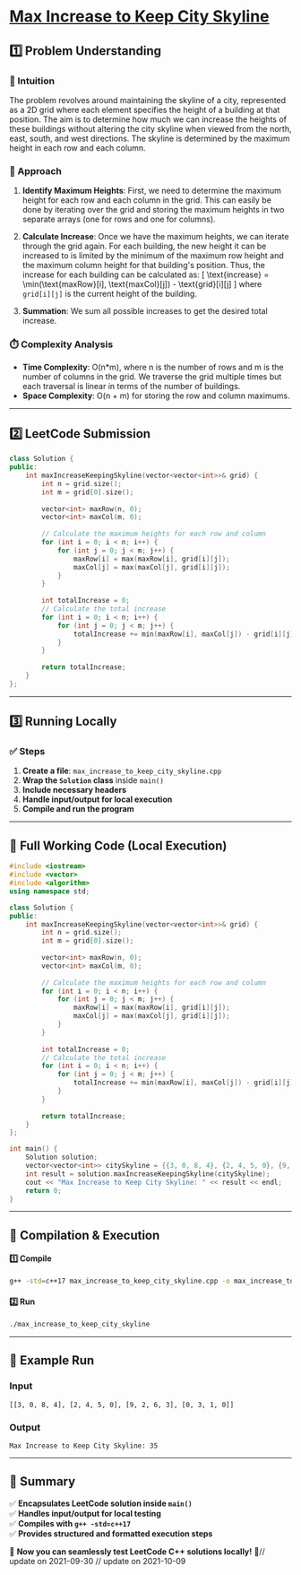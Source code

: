 # **[Max Increase to Keep City Skyline](https://leetcode.com/problems/max-increase-to-keep-city-skyline/description/)**  

## **1️⃣ Problem Understanding**  
### **📌 Intuition**  
The problem revolves around maintaining the skyline of a city, represented as a 2D grid where each element specifies the height of a building at that position. The aim is to determine how much we can increase the heights of these buildings without altering the city skyline when viewed from the north, east, south, and west directions. The skyline is determined by the maximum height in each row and each column.

### **🚀 Approach**  
1. **Identify Maximum Heights**: First, we need to determine the maximum height for each row and each column in the grid. This can easily be done by iterating over the grid and storing the maximum heights in two separate arrays (one for rows and one for columns).
  
2. **Calculate Increase**: Once we have the maximum heights, we can iterate through the grid again. For each building, the new height it can be increased to is limited by the minimum of the maximum row height and the maximum column height for that building's position. Thus, the increase for each building can be calculated as:
   \[
   \text{increase} = \min(\text{maxRow}[i], \text{maxCol}[j]) - \text{grid}[i][j]
   \]
   where `grid[i][j]` is the current height of the building.

3. **Summation**: We sum all possible increases to get the desired total increase.

### **⏱️ Complexity Analysis**  
- **Time Complexity**: O(n*m), where n is the number of rows and m is the number of columns in the grid. We traverse the grid multiple times but each traversal is linear in terms of the number of buildings.
- **Space Complexity**: O(n + m) for storing the row and column maximums.

---  

## **2️⃣ LeetCode Submission**  
```cpp
class Solution {
public:
    int maxIncreaseKeepingSkyline(vector<vector<int>>& grid) {
        int n = grid.size();
        int m = grid[0].size();
        
        vector<int> maxRow(n, 0);
        vector<int> maxCol(m, 0);
        
        // Calculate the maximum heights for each row and column
        for (int i = 0; i < n; i++) {
            for (int j = 0; j < m; j++) {
                maxRow[i] = max(maxRow[i], grid[i][j]);
                maxCol[j] = max(maxCol[j], grid[i][j]);
            }
        }
        
        int totalIncrease = 0;
        // Calculate the total increase
        for (int i = 0; i < n; i++) {
            for (int j = 0; j < m; j++) {
                totalIncrease += min(maxRow[i], maxCol[j]) - grid[i][j];
            }
        }
        
        return totalIncrease;
    }
};  
```  

---  

## **3️⃣ Running Locally**  
### **✅ Steps**  
1. **Create a file**: `max_increase_to_keep_city_skyline.cpp`  
2. **Wrap the `Solution` class** inside `main()`  
3. **Include necessary headers**  
4. **Handle input/output for local execution**  
5. **Compile and run the program**  

---  

## **📝 Full Working Code (Local Execution)**  
```cpp
#include <iostream>
#include <vector>
#include <algorithm>
using namespace std;

class Solution {
public:
    int maxIncreaseKeepingSkyline(vector<vector<int>>& grid) {
        int n = grid.size();
        int m = grid[0].size();
        
        vector<int> maxRow(n, 0);
        vector<int> maxCol(m, 0);
        
        // Calculate the maximum heights for each row and column
        for (int i = 0; i < n; i++) {
            for (int j = 0; j < m; j++) {
                maxRow[i] = max(maxRow[i], grid[i][j]);
                maxCol[j] = max(maxCol[j], grid[i][j]);
            }
        }
        
        int totalIncrease = 0;
        // Calculate the total increase
        for (int i = 0; i < n; i++) {
            for (int j = 0; j < m; j++) {
                totalIncrease += min(maxRow[i], maxCol[j]) - grid[i][j];
            }
        }
        
        return totalIncrease;
    }
};

int main() {
    Solution solution;
    vector<vector<int>> citySkyline = {{3, 0, 8, 4}, {2, 4, 5, 0}, {9, 2, 6, 3}, {0, 3, 1, 0}};
    int result = solution.maxIncreaseKeepingSkyline(citySkyline);
    cout << "Max Increase to Keep City Skyline: " << result << endl;
    return 0;
}
```  

---  

## **🔧 Compilation & Execution**  
#### **1️⃣ Compile**  
```bash
g++ -std=c++17 max_increase_to_keep_city_skyline.cpp -o max_increase_to_keep_city_skyline
```  

#### **2️⃣ Run**  
```bash
./max_increase_to_keep_city_skyline
```  

---  

## **🎯 Example Run**  
### **Input**  
```
[[3, 0, 8, 4], [2, 4, 5, 0], [9, 2, 6, 3], [0, 3, 1, 0]]
```  
### **Output**  
```
Max Increase to Keep City Skyline: 35
```  

---  

## **📌 Summary**  
✅ **Encapsulates LeetCode solution inside `main()`**  
✅ **Handles input/output for local testing**  
✅ **Compiles with `g++ -std=c++17`**  
✅ **Provides structured and formatted execution steps**  

🚀 **Now you can seamlessly test LeetCode C++ solutions locally!** 🚀// update on 2021-09-30
// update on 2021-10-09

